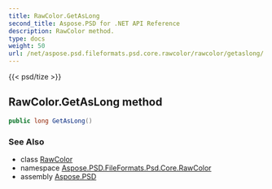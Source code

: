 ```yaml
---
title: RawColor.GetAsLong
second_title: Aspose.PSD for .NET API Reference
description: RawColor method. 
type: docs
weight: 50
url: /net/aspose.psd.fileformats.psd.core.rawcolor/rawcolor/getaslong/
---
```

{{< psd/tize >}}
## RawColor.GetAsLong method

```csharp
public long GetAsLong()
```

### See Also

* class [RawColor](../)
* namespace [Aspose.PSD.FileFormats.Psd.Core.RawColor](../../rawcolor/)
* assembly [Aspose.PSD](../../../)


